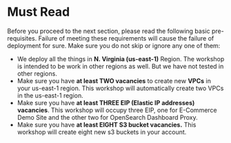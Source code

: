 # Must Read

Before you proceed to the next section, please read the following basic pre-requisites. Failure of meeting these requirements will cause the failure of deployment for sure. Make sure you do not skip or ignore any one of them:

* We deploy all the things in **N. Virginia (us-east-1)** Region. The workshop is intended to be work in other regions as well. But we have not tested in other regions.
* Make sure you have **at least TWO vacancies** to create new **VPCs** in your us-east-1 region. This workshop will automatically create two VPCs in the us-east-1 region.
* Make sure you have **at least THREE EIP (Elastic IP addresses) vacancies**. This workshop will occupy three EIP, one for E-Commerce Demo Site and the other two for OpenSearch Dashboard Proxy.
* Make sure you have **at least EIGHT S3 bucket vacancies.** This workshop will create eight new s3 buckets in your account.

